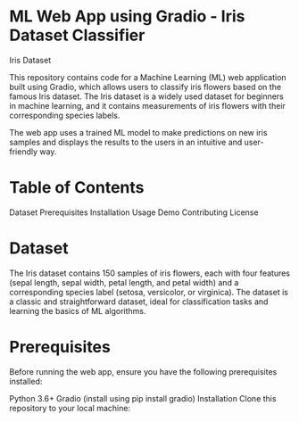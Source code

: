 # ML Web App using Gradio - Iris Dataset Classifier
Iris Dataset

This repository contains code for a Machine Learning (ML) web application built using Gradio, which allows users to classify iris flowers based on the famous Iris dataset. The Iris dataset is a widely used dataset for beginners in machine learning, and it contains measurements of iris flowers with their corresponding species labels.

The web app uses a trained ML model to make predictions on new iris samples and displays the results to the users in an intuitive and user-friendly way.

# Table of Contents
 Dataset
 Prerequisites
 Installation
 Usage
 Demo
 Contributing
 License

# Dataset
The Iris dataset contains 150 samples of iris flowers, each with four features (sepal length, sepal width, petal length, and petal width) and a corresponding species label (setosa, versicolor, or virginica). The dataset is a classic and straightforward dataset, ideal for classification tasks and learning the basics of ML algorithms.

# Prerequisites
Before running the web app, ensure you have the following prerequisites installed:

Python 3.6+
Gradio (install using pip install gradio)
Installation
Clone this repository to your local machine:
